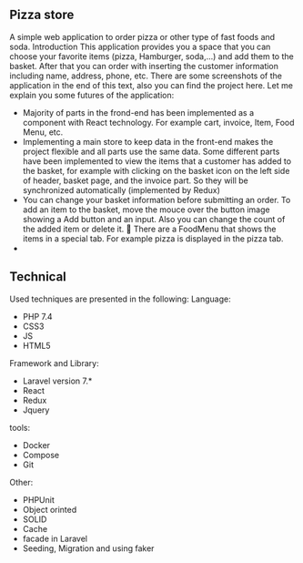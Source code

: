 ## Pizza store
A simple web application to order pizza or other type of fast foods and soda.
Introduction
This application provides you a space that you can choose your favorite items (pizza, Hamburger,
soda,…) and add them to the basket. After that you can order with inserting the customer information
including name, address, phone, etc. There are some screenshots of the application in the end of this
text, also you can find the project here. Let me explain you some futures of the application:
<ul>
<li>Majority of parts in the frond-end has been implemented as a component with React
    technology. For example cart, invoice, Item, Food Menu, etc.</li>
<li>Implementing a main store to keep data in the front-end makes the project flexible and all parts
    use the same data. Some different parts have been implemented to view the items that a
    customer has added to the basket, for example with clicking on the basket icon on the left side
    of header, basket page, and the invoice part. So they will be synchronized automatically
    (implemented by Redux)</li>
<li>You can change your basket information before submitting an order. To add an item to the
    basket, move the mouce over the button image showing a Add button and an input. Also you
    can change the count of the added item or delete it.
     There are a FoodMenu that shows the items in a special tab. For example pizza is displayed in
    the pizza tab.</li>
<li></li>
</ul>

## Technical
Used techniques are presented in the following:
Language:
<ul>
 <li> PHP 7.4</li>
 <li>CSS3</li>
 <li>JS</li>
 <li>HTML5</li>
</ul>
Framework and Library:
<ul>
 <li>Laravel version 7.*</li>
 <li>React</li>
 <li>Redux</li>
 <li>Jquery</li>
</ul>

tools:
<ul>
 <li>Docker</li>
 <li>Compose</li>
 <li>Git</li>
</ul>

Other:
<ul>
 <li>PHPUnit</li>
 <li>Object orinted</li>
 <li>SOLID</li>
 <li>Cache</li>
 <li>facade in Laravel</li>
 <li>Seeding, Migration and using faker</li>
</ul>
